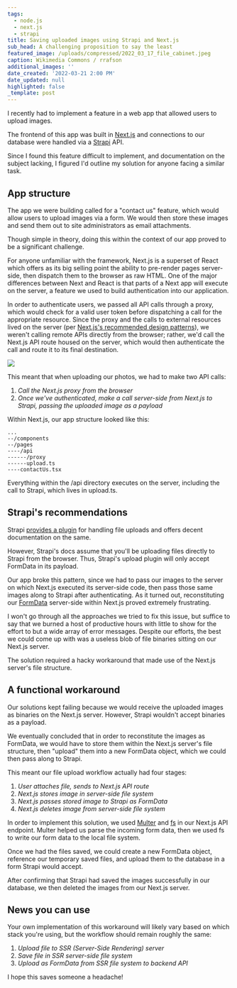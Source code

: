 ```yaml
---
tags:
  - node.js
  - next.js
  - strapi
title: Saving uploaded images using Strapi and Next.js
sub_head: A challenging proposition to say the least
featured_image: /uploads/compressed/2022_03_17_file_cabinet.jpeg
caption: Wikimedia Commons / rrafson
additional_images: ''
date_created: '2022-03-21 2:00 PM'
date_updated: null
highlighted: false
_template: post
---
```


I recently had to implement a feature in a web app that allowed users to upload images.  

The frontend of this app was built in [Next.js](https://nextjs.org/) and connections to our database were handled via a [Strapi](https://strapi.io/) API.

Since I found this feature difficult to implement, and documentation on the subject lacking, I figured I'd outline my solution for anyone facing a similar task.

## App structure

The app we were building called for a "contact us" feature, which would allow users to upload images via a form. We would then store these images and send them out to site administrators as email attachments.

Though simple in theory, doing this within the context of our app proved to be a significant challenge.

For anyone unfamiliar with the framework, Next.js is a superset of React which offers as its big selling point the ability to pre-render pages server-side, then dispatch them to the browser as raw HTML. One of the major differences between Next and React is that parts of a Next app will execute on the server, a feature we used to build authentication into our application.

In order to authenticate users, we passed all API calls through a proxy, which would check for a valid user token before dispatching a call for the appropriate resource. Since the proxy and the calls to external resources lived on the server (per [Next.js's recommended design patterns](https://nextjs.org/docs/api-routes/introduction)), we weren't calling remote APIs directly from the browser; rather, we'd call the Next.js API route housed on the server, which would then authenticate the call and route it to its final destination.

![](/uploads/2022_03_18_application-structure.png)

This meant that when uploading our photos, we had to make two API calls:

1. _Call the Next.js proxy from the browser_
2. _Once we've authenticated, make a call server-side from Next.js to Strapi, passing the uploaded image as a payload_

Within Next.js, our app structure looked like this:

    ...
    --/components
    --/pages
    ----/api
    ------/proxy
    ------upload.ts
    ----contactUs.tsx

Everything within the /api directory executes on the server, including the call to Strapi, which lives in upload.ts.

## Strapi's recommendations

Strapi [provides a plugin](https://docs.strapi.io/developer-docs/latest/plugins/upload.html#configuration) for handling file uploads and offers decent documentation on the same.

However, Strapi's docs assume that you'll be uploading files directly to Strapi from the browser. Thus, Strapi's upload plugin will only accept FormData in its payload.

Our app broke this pattern, since we had to pass our images to the server on which Next.js executed its server-side code, then pass those same images along to Strapi after authenticating. As it turned out, reconstituting our [FormData](https://developer.mozilla.org/en-US/docs/Web/API/FormData) server-side within Next.js proved extremely frustrating.

I won't go through all the approaches we tried to fix this issue, but suffice to say that we burned a host of productive hours with little to show for the effort to but a wide array of error messages. Despite our efforts, the best we could come up with was a useless blob of file binaries sitting on our Next.js server.

The solution required a hacky workaround that made use of the Next.js server's file structure.

## A functional workaround

Our solutions kept failing because we would receive the uploaded images as binaries on the Next.js server. However, Strapi wouldn't accept binaries as a payload.

We eventually concluded that in order to reconstitute the images as FormData, we would have to store them within the Next.js server's file structure, then "upload" them into a new FormData object, which we could then pass along to Strapi.

This meant our file upload workflow actually had four stages:

1. _User attaches file, sends to Next.js API route_
2. _Next.js stores image in server-side file system_ 
3. _Next.js passes stored image to Strapi as FormData_ 
4. _Next.js deletes image from server-side file system_

In order to implement this solution, we used [Multer](https://www.npmjs.com/package/multer) and [fs](https://nodejs.org/api/fs.html) in our Next.js API endpoint. Multer helped us parse the incoming form data, then we used fs to write our form data to the local file system.

Once we had the files saved, we could create a new FormData object, reference our temporary saved files, and upload them to the database in a form Strapi would accept.

After confirming that Strapi had saved the images successfully in our database, we then deleted the images from our Next.js server.

## News you can use

Your own implementation of this workaround will likely vary based on which stack you're using, but the workflow should remain roughly the same:

1. _Upload file to SSR (Server-Side Rendering) server_
2. _Save file in SSR server-side file system_
3. _Upload as FormData from SSR file system to backend API_

I hope this saves someone a headache!
